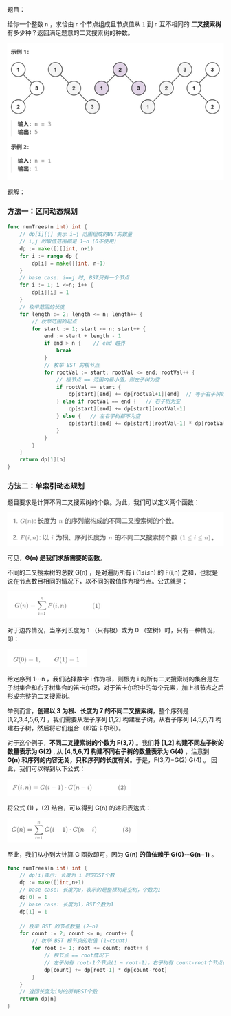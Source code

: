 题目：

给你一个整数 `n` ，求恰由 `n` 个节点组成且节点值从 `1` 到 `n` 互不相同的 **二叉搜索树** 有多少种？返回满足题意的二叉搜索树的种数。

<img src="1.不同的二叉搜索树.assets/image-20231018180837856.png" alt="image-20231018180837856" style="zoom:50%;" />

题解：

### 方法一：区间动态规划

```go
func numTrees(n int) int {
    // dp[i][j] 表示 i~j 范围组成的BST的数量
    // i,j 的取值范围都是 1~n (0不使用)
    dp := make([][]int, n+1)
    for i := range dp {
        dp[i] = make([]int, n+1)
    }
    // base case: i==j 时, BST只有一个节点
    for i := 1; i <=n; i++ {
        dp[i][i] = 1
    }
    // 枚举范围的长度
    for length := 2; length <= n; length++ {
        // 枚举范围的起点
        for start := 1; start <= n; start++ {
            end := start + length - 1
            if end > n {    // end 越界
                break
            }
            // 枚举 BST 的根节点
            for rootVal := start; rootVal <= end; rootVal++ {
                // 根节点 == 范围内最小值，则左子树为空
                if rootVal == start {   
                    dp[start][end] += dp[rootVal+1][end]  // 等于右子树的种数
                } else if rootVal == end {   // 右子树为空
                    dp[start][end] += dp[start][rootVal-1]
                } else {   // 左右子树都不为空
                    dp[start][end] += dp[start][rootVal-1] * dp[rootVal+1][end]
                }
            }
        }
    }
    return dp[1][n]
}
```

### 方法二：单索引动态规划

题目要求是计算不同二叉搜索树的个数。为此，我们可以定义两个函数：

![image-20231018180918254](1.不同的二叉搜索树.assets/image-20231018180918254-16976237590362.png)

可见，**G(n) 是我们求解需要的函数**。

不同的二叉搜索树的总数 G(n) ，是对遍历所有 i (1≤i≤n) 的 F(i,n) 之和，也就是说在节点数目相同的情况下，以不同的数值作为根节点。公式就是：

<img src="1.不同的二叉搜索树.assets/image-20231018181015357.png" alt="image-20231018181015357" style="zoom:50%;" />

对于边界情况，当序列长度为 1 （只有根）或为 0 （空树）时，只有一种情况，即：

<img src="1.不同的二叉搜索树.assets/image-20231018182004574.png" alt="image-20231018182004574" style="zoom:50%;" />

给定序列 1⋯n ，我们选择数字 i 作为根，则根为 i 的所有二叉搜索树的集合是左子树集合和右子树集合的笛卡尔积，对于笛卡尔积中的每个元素，加上根节点之后形成完整的二叉搜索树。

举例而言，**创建以 3 为根、长度为 7 的不同二叉搜索树**，整个序列是 [1,2,3,4,5,6,7] ，我们需要从左子序列 [1,2] 构建左子树，从右子序列 [4,5,6,7] 构建右子树，然后将它们组合（即笛卡尔积）。

对于这个例子，**不同二叉搜索树的个数为 F(3,7)** 。我们**将 [1,2] 构建不同左子树的数量表示为 G(2)** , 从 **[4,5,6,7] 构建不同右子树的数量表示为 G(4)** ，注意到 **G(n) 和序列的内容无关，只和序列的长度有关**。于是，F(3,7)=G(2)⋅G(4) 。 因此，我们可以得到以下公式：

<img src="1.不同的二叉搜索树.assets/image-20231018182706610.png" alt="image-20231018182706610" style="zoom:50%;" />

将公式 (1) ，(2) 结合，可以得到 G(n) 的递归表达式：

<img src="1.不同的二叉搜索树.assets/image-20231018182735558.png" alt="image-20231018182735558" style="zoom:50%;" />

至此，我们从小到大计算 G 函数即可，因为 **G(n) 的值依赖于 G(0)⋯G(n−1)** 。

```go
func numTrees(n int) int {
    // dp[i]表示: 长度为 i 时的BST个数
    dp := make([]int,n+1)
    // base case: 长度为0，表示的是整棵树是空树，个数为1
    dp[0] = 1   
    // base case: 长度为1，BST个数为1
    dp[1] = 1   

    // 枚举 BST 的节点数量 (2~n)
    for count := 2; count <= n; count++ { 
        // 枚举 BST 根节点的取值 (1~count)
        for root := 1; root <= count; root++ { 
            // 根节点 == root情况下
            // 左子树有 root-1个节点(1 ~ root-1)，右子树有 count-root个节点(root+1 ~ count) 
            dp[count] += dp[root-1] * dp[count-root]  
        }
    }
    // 返回长度为i时的所有BST个数
    return dp[n]
}
```

